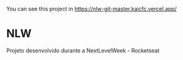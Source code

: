 You can see this project in https://nlw-git-master.kaicfc.vercel.app/

# NLW
Projeto desenvolvido durante a NextLevelWeek - Rocketseat
